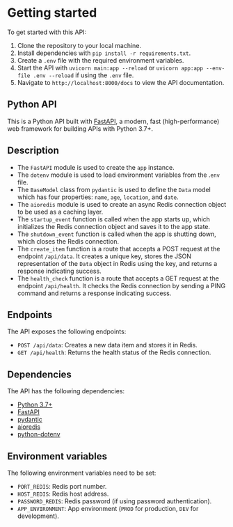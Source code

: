 # Getting started

To get started with this API:

1. Clone the repository to your local machine.
2. Install dependencies with `pip install -r requirements.txt`.
3. Create a `.env` file with the required environment variables.
4. Start the API with `uvicorn main:app --reload` or `uvicorn app:app --env-file .env --reload` if using the `.env` file.
5. Navigate to `http://localhost:8000/docs` to view the API documentation.

## Python API

This is a Python API built with [FastAPI](https://fastapi.tiangolo.com/), a modern, fast (high-performance) web framework for building APIs with Python 3.7+.

## Description

- The `FastAPI` module is used to create the `app` instance.
- The `dotenv` module is used to load environment variables from the .`env` file.
- The `BaseModel` class from `pydantic` is used to define the `Data` model which has four properties: `name`, `age`, `location`, and `date`.
- The `aioredis` module is used to create an async Redis connection object to be used as a caching layer.
- The `startup_event` function is called when the app starts up, which initializes the Redis connection object and saves it to the app state.
- The `shutdown_event` function is called when the app is shutting down, which closes the Redis connection.
- The `create_item` function is a route that accepts a POST request at the endpoint `/api/data`. It creates a unique key, stores the JSON representation of the `Data` object in Redis using the key, and returns a response indicating success.
- The `health_check` function is a route that accepts a GET request at the endpoint `/api/health`. It checks the Redis connection by sending a PING command and returns a response indicating success.

## Endpoints

The API exposes the following endpoints:

- `POST /api/data`: Creates a new data item and stores it in Redis.
- `GET /api/health`: Returns the health status of the Redis connection.

## Dependencies

The API has the following dependencies:

- [Python 3.7+](https://www.python.org/downloads/)
- [FastAPI](https://fastapi.tiangolo.com/)
- [pydantic](https://pydantic-docs.helpmanual.io/)
- [aioredis](https://aioredis.readthedocs.io/)
- [python-dotenv](https://pypi.org/project/python-dotenv/)

## Environment variables

The following environment variables need to be set:

- `PORT_REDIS`: Redis port number.
- `HOST_REDIS`: Redis host address.
- `PASSWORD_REDIS`: Redis password (if using password authentication).
- `APP_ENVIRONMENT`: App environment (`PROD` for production, `DEV` for development).
